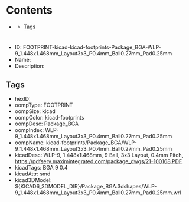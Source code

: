 



Contents
========

* [](#)
	* [Tags](#tags)

# 

- ID: FOOTPRINT-kicad-kicad-footprints-Package_BGA-WLP-9_1.448x1.468mm_Layout3x3_P0.4mm_Ball0.27mm_Pad0.25mm
- Name: 
- Description: 

## Tags

- hexID: 
- oompType: FOOTPRINT
- oompSize: kicad
- oompColor: kicad-footprints
- oompDesc: Package_BGA
- oompIndex: WLP-9_1.448x1.468mm_Layout3x3_P0.4mm_Ball0.27mm_Pad0.25mm
- oompName: kicad-footprints/Package_BGA/WLP-9_1.448x1.468mm_Layout3x3_P0.4mm_Ball0.27mm_Pad0.25mm
- kicadDesc: WLP-9, 1.448x1.468mm, 9 Ball, 3x3 Layout, 0.4mm Pitch, https://pdfserv.maximintegrated.com/package_dwgs/21-100168.PDF
- kicadTags: BGA 9 0.4
- kicadAttr: smd
- kicad3DModel: ${KICAD6_3DMODEL_DIR}/Package_BGA.3dshapes/WLP-9_1.448x1.468mm_Layout3x3_P0.4mm_Ball0.27mm_Pad0.25mm.wrl
